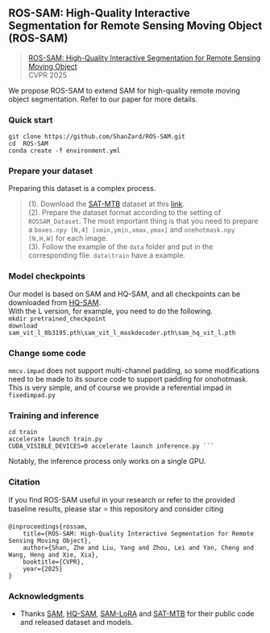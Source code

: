 ## ROS-SAM: High-Quality Interactive Segmentation for Remote Sensing Moving Object (ROS-SAM)

>[ROS-SAM: High-Quality Interactive Segmentation for Remote Sensing Moving Object](https://arxiv.org/abs/2503.12006)     
>CVPR 2025

We propose ROS-SAM to extend SAM for high-quality remote moving object segmentation. Refer to our paper for more details.

### Quick start

```
git clone https://github.com/ShanZard/ROS-SAM.git
cd  ROS-SAM
conda create -f environment.yml 
```

### Prepare your dataset 

Preparing this dataset is a complex process.  
>(1). Download the [SAT-MTB](https://ieeexplore.ieee.org/document/10130311) dataset at this [link](http://www.csu.cas.cn/gb/kybm/sjlyzx/gcxx_sjj/sjj_wxxl/202211/t20221121_6551405.html).  
>(2). Prepare the dataset format according to the setting of ```ROSSAM_Dataset```. The most important thing is that you need to prepare a ```boxes.npy [N,4] [xmin,ymin,xmax,ymax]``` and ```onehotmask.npy [N,H,W]``` for each image.  
>(3). Follow the example of the ```data``` folder and put in the corresponding file. ```data\train``` have a example.

### Model checkpoints  

Our model is based on SAM and HQ-SAM, and all checkpoints can be downloaded from [HQ-SAM](https://github.com/SysCV/sam-hq).  
With the L version, for example, you need to do the following.   
```mkdir pretrained_checkpoint```  
```download sam_vit_l_0b3195.pth\sam_vit_l_maskdecoder.pth\sam_hq_vit_l.pth```

### Change some code

```mmcv.impad``` does not support multi-channel padding, so some modifications need to be made to its source code to support padding for onohotmask. This is very simple, and of course we provide a referential impad in ```fixedimpad.py```


### Training and inference

```
cd train    
accelerate launch train.py  
CUDA_VISIBLE_DEVICES=0 accelerate launch inference.py ``` 
```

Notably, the inference process only works on a single GPU.

### Citation

If you find ROS-SAM useful in your research or refer to the provided baseline results, please star ⭐ this repository and consider citing
```
@inproceedings{rossam,
    title={ROS-SAM: High-Quality Interactive Segmentation for Remote Sensing Moving Object},
    author={Shan, Zhe and Liu, Yang and Zhou, Lei and Yan, Cheng and Wang, Heng and Xie, Xia},
    booktitle={CVPR},
    year={2025}
}  
```
### Acknowledgments

- Thanks [SAM](https://github.com/facebookresearch/segment-anything), [HQ-SAM](https://github.com/SysCV/sam-hq), [SAM-LoRA](https://github.com/JamesQFreeman/Sam_LoRA/tree/main) and [SAT-MTB](http://www.csu.cas.cn/gb/kybm/sjlyzx/gcxx_sjj/sjj_wxxl/202211/t20221121_6551405.html) for their public code and released dataset and models.
